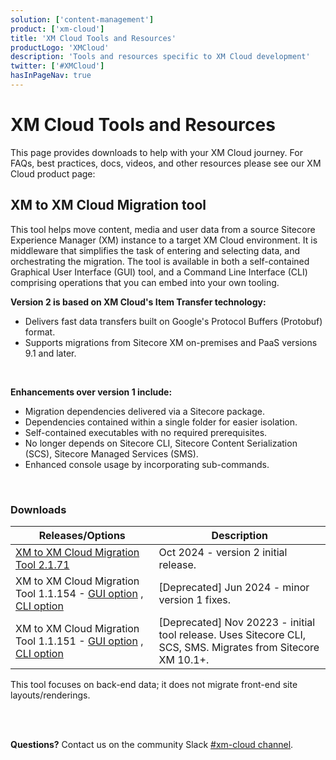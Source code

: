 ```yaml
---
solution: ['content-management']
product: ['xm-cloud']
title: 'XM Cloud Tools and Resources'
productLogo: 'XMCloud'
description: 'Tools and resources specific to XM Cloud development'
twitter: ['#XMCloud']
hasInPageNav: true
---
```


# XM Cloud Tools and Resources

This page provides downloads to help with your XM Cloud journey. For FAQs, best practices, docs, videos, and other resources please see our XM Cloud product page:

<Promo
  title="XM Cloud"
  description="Sitecore XM Cloud is a hybrid headless CMS that supports both marketing and technology teams and has been built on a history of meeting the needs of the Enterprise."
  imageSource="https://sitecorecontenthub.stylelabs.cloud/api/public/content/c612f3d1efbe4e0cb946ab96d0b4aea1?v=0cca3868"
  linkText="Find more XM Cloud resources"
  linkHref="/content-management/xm-cloud" isImageLeft={false}
/>

## XM to XM Cloud Migration tool

This tool helps move content, media and user data from a source Sitecore Experience Manager (XM) instance to a target XM Cloud environment.
It is middleware that simplifies the task of entering and selecting data, and orchestrating the migration.
The tool is available in both a self-contained Graphical User Interface (GUI) tool, and a Command Line Interface (CLI) comprising operations that you can embed into your own tooling.

**Version 2 is based on XM Cloud's Item Transfer technology:**
- Delivers fast data transfers built on Google's Protocol Buffers (Protobuf) format.
- Supports migrations from Sitecore XM on-premises and PaaS versions 9.1 and later.
<br/>

**Enhancements over version 1 include:**
- Migration dependencies delivered via a Sitecore package.
- Dependencies contained within a single folder for easier isolation.
- Self-contained executables with no required prerequisites.
- No longer depends on Sitecore CLI, Sitecore Content Serialization (SCS), Sitecore Managed Services (SMS).
- Enhanced console usage by incorporating sub-commands.

<br/>

### Downloads

| Releases/Options                                                                                                                                                                                                                                                                                  | Description                                                                                                                                                                                                                                                                              |
| ------------------------------------------------------------------------------------------------------------------------------------------------------------------------------------------------------------------------------------------------------------------------------------------------- | ---------------------------------------------------------------------------------------------------------------------------------------------------------------------------------------------------------------------------------------------------------------------------------------- |
| [XM to XM Cloud Migration Tool 2.1.71](https://scdp.blob.core.windows.net/downloads/XM_to_XMCloud_Migration/Sitecore.XM.Migration.v2.1.71.zip) | Oct 2024 - version 2 initial release.
| XM to XM Cloud Migration Tool 1.1.154 - [GUI option](https://scdp.blob.core.windows.net/downloads/XM_to_XMCloud_Migration/Sitecore.XM.Migration.GUI.v1.1.154.zip) , [CLI option](https://scdp.blob.core.windows.net/downloads/XM_to_XMCloud_Migration/Sitecore.XM.Migration.Console.v1.1.154.zip) | [Deprecated] Jun 2024 - minor version 1 fixes. |
| XM to XM Cloud Migration Tool 1.1.151 - [GUI option](https://scdp.blob.core.windows.net/downloads/XM_to_XMCloud_Migration/Sitecore.XM.Migration.GUI.v1.1.151.zip) , [CLI option](https://scdp.blob.core.windows.net/downloads/XM_to_XMCloud_Migration/Sitecore.XM.Migration.Console.v1.1.151.zip) | [Deprecated] Nov 20223 - initial tool release. Uses Sitecore CLI, SCS, SMS. Migrates from Sitecore XM 10.1+. |                                                                                                                                               |

  <Alert variant='warning' mb={4}>
    <AlertIcon />
    This tool focuses on back-end data; it does not migrate front-end site layouts/renderings.
  </Alert>

<br/><br/>

**Questions?** Contact us on the community Slack [#xm-cloud channel](https://sitecorechat.slack.com/archives/C03NXTAPKE3).
